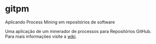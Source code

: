 # gitpm
Aplicando Process Mining em repositórios de software

Uma aplicação de um minerador de processos para Repositórios GitHub.
Para mais informações visite a [wiki](https://github.com/lucasjdk/gitpm/wiki).
